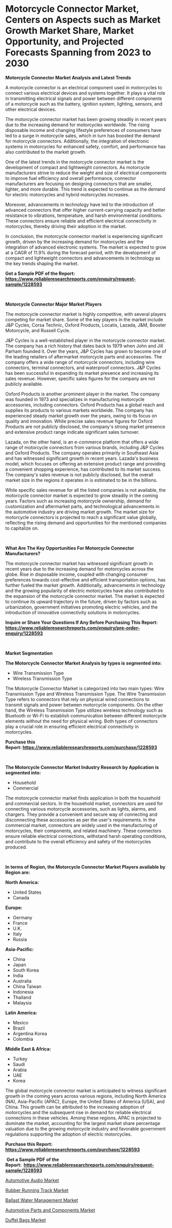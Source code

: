 <p><h1>Motorcycle Connector Market, Centers on Aspects such as Market Growth Market Share, Market Opportunity, and Projected Forecasts Spanning from 2023 to 2030</h1></p><p><strong>Motorcycle Connector Market Analysis and Latest Trends</strong></p>
<p><p>A motorcycle connector is an electrical component used in motorcycles to connect various electrical devices and systems together. It plays a vital role in transmitting electrical signals and power between different components of a motorcycle such as the battery, ignition system, lighting, sensors, and other electrical devices.</p><p>The motorcycle connector market has been growing steadily in recent years due to the increasing demand for motorcycles worldwide. The rising disposable income and changing lifestyle preferences of consumers have led to a surge in motorcycle sales, which in turn has boosted the demand for motorcycle connectors. Additionally, the integration of electronic systems in motorcycles for enhanced safety, comfort, and performance has also contributed to the market growth.</p><p>One of the latest trends in the motorcycle connector market is the development of compact and lightweight connectors. As motorcycle manufacturers strive to reduce the weight and size of electrical components to improve fuel efficiency and overall performance, connector manufacturers are focusing on designing connectors that are smaller, lighter, and more durable. This trend is expected to continue as the demand for electric motorcycles and hybrid motorcycles increases.</p><p>Moreover, advancements in technology have led to the introduction of advanced connectors that offer higher current-carrying capacity and better resistance to vibrations, temperature, and harsh environmental conditions. These connectors ensure reliable and efficient electrical connectivity in motorcycles, thereby driving their adoption in the market.</p><p>In conclusion, the motorcycle connector market is experiencing significant growth, driven by the increasing demand for motorcycles and the integration of advanced electronic systems. The market is expected to grow at a CAGR of 11.9% during the forecast period, with the development of compact and lightweight connectors and advancements in technology as the key trends shaping the market.</p></p>
<p><strong>Get a Sample PDF of the Report:&nbsp; <a href="https://www.reliableresearchreports.com/enquiry/request-sample/1228593">https://www.reliableresearchreports.com/enquiry/request-sample/1228593</a></strong></p>
<p>&nbsp;</p>
<p><strong>Motorcycle Connector Major Market Players</strong></p>
<p><p>The motorcycle connector market is highly competitive, with several players competing for market share. Some of the key players in the market include J&P Cycles, Corsa Technic, Oxford Products, Locatis, Lazada, J&M, Booster Motorcycle, and Russell Cycle. </p><p>J&P Cycles is a well-established player in the motorcycle connector market. The company has a rich history that dates back to 1979 when John and Jill Parham founded it. Over the years, J&P Cycles has grown to become one of the leading retailers of aftermarket motorcycle parts and accessories. The company offers a wide range of motorcycle connectors, including wire connectors, terminal connectors, and waterproof connectors. J&P Cycles has been successful in expanding its market presence and increasing its sales revenue. However, specific sales figures for the company are not publicly available. </p><p>Oxford Products is another prominent player in the market. The company was founded in 1973 and specializes in manufacturing motorcycle accessories, including connectors. Oxford Products has a global reach and supplies its products to various markets worldwide. The company has experienced steady market growth over the years, owing to its focus on quality and innovation. While precise sales revenue figures for Oxford Products are not publicly disclosed, the company's strong market presence and extensive product range indicate significant sales turnover.</p><p>Lazada, on the other hand, is an e-commerce platform that offers a wide range of motorcycle connectors from various brands, including J&P Cycles and Oxford Products. The company operates primarily in Southeast Asia and has witnessed significant growth in recent years. Lazada's business model, which focuses on offering an extensive product range and providing a convenient shopping experience, has contributed to its market success. The company's sales revenue is not publicly disclosed, but the overall market size in the regions it operates in is estimated to be in the billions.</p><p>While specific sales revenue for all the listed companies is not available, the motorcycle connector market is expected to grow steadily in the coming years. Factors such as increasing motorcycle ownership, demand for customization and aftermarket parts, and technological advancements in the automotive industry are driving market growth. The market size for motorcycle connectors is projected to reach a significant value globally, reflecting the rising demand and opportunities for the mentioned companies to capitalize on.</p></p>
<p>&nbsp;</p>
<p><strong>What Are The Key Opportunities For Motorcycle Connector Manufacturers?</strong></p>
<p><p>The motorcycle connector market has witnessed significant growth in recent years due to the increasing demand for motorcycles across the globe. Rise in disposable income, coupled with changing consumer preferences towards cost-effective and efficient transportation options, has further fueled the market growth. Additionally, advancements in technology and the growing popularity of electric motorcycles have also contributed to the expansion of the motorcycle connector market. The market is expected to continue its upward trajectory in the future, driven by factors such as urbanization, government initiatives promoting electric vehicles, and the introduction of innovative connectivity solutions in motorcycles.</p></p>
<p><strong>Inquire or Share Your Questions If Any Before Purchasing This Report: <a href="https://www.reliableresearchreports.com/enquiry/pre-order-enquiry/1228593">https://www.reliableresearchreports.com/enquiry/pre-order-enquiry/1228593</a></strong></p>
<p>&nbsp;</p>
<p><strong>Market Segmentation</strong></p>
<p><strong>The Motorcycle Connector Market Analysis by types is segmented into:</strong></p>
<p><ul><li>Wire Transmission Type</li><li>Wireless Transmission Type</li></ul></p>
<p><p>The Motorcycle Connector Market is categorized into two main types: Wire Transmission Type and Wireless Transmission Type. The Wire Transmission Type refers to connectors that rely on physical wired connections to transmit signals and power between motorcycle components. On the other hand, the Wireless Transmission Type utilizes wireless technology such as Bluetooth or Wi-Fi to establish communication between different motorcycle elements without the need for physical wiring. Both types of connectors play a crucial role in ensuring efficient electrical connectivity in motorcycles.</p></p>
<p><strong>Purchase this Report:&nbsp;<a href="https://www.reliableresearchreports.com/purchase/1228593">https://www.reliableresearchreports.com/purchase/1228593</a></strong></p>
<p>&nbsp;</p>
<p><strong>The Motorcycle Connector Market Industry Research by Application is segmented into:</strong></p>
<p><ul><li>Household</li><li>Commercial</li></ul></p>
<p><p>The motorcycle connector market finds application in both the household and commercial sectors. In the household market, connectors are used for connecting various motorcycle accessories, such as lights, alarms, and chargers. They provide a convenient and secure way of connecting and disconnecting these accessories as per the user's requirements. In the commercial market, connectors are widely used in the manufacturing of motorcycles, their components, and related machinery. These connectors ensure reliable electrical connections, withstand harsh operating conditions, and contribute to the overall efficiency and safety of the motorcycles produced.</p></p>
<p>&nbsp;</p>
<p><strong>In terms of Region, the Motorcycle Connector Market Players available by Region are:</strong></p>
<p>
    <p> <strong> North America: </strong>
        <ul>
            <li>United States</li>
            <li>Canada</li>
        </ul>
        </p> 
    <p> <strong> Europe: </strong>
        <ul>
            <li>Germany</li>
            <li>France</li>
            <li>U.K.</li>
            <li>Italy</li>
            <li>Russia</li>
        </ul>
        </p> 
    <p> <strong> Asia-Pacific: </strong>
        <ul>
            <li>China</li>
            <li>Japan</li>
            <li>South Korea</li>
            <li>India</li>
            <li>Australia</li>
            <li>China Taiwan</li>
            <li>Indonesia</li>
            <li>Thailand</li>
            <li>Malaysia</li>
        </ul>
        </p> 
    <p> <strong> Latin America: </strong>
        <ul>
            <li>Mexico</li>
            <li>Brazil</li>
            <li>Argentina Korea</li>
            <li>Colombia</li>
        </ul>
        </p> 
    <p> <strong> Middle East & Africa: </strong>
        <ul>
            <li>Turkey</li>
            <li>Saudi</li>
            <li>Arabia</li>
            <li>UAE</li>
            <li>Korea</li>
        </ul>
    </p>
    </p>
<p><p>The global motorcycle connector market is anticipated to witness significant growth in the coming years across various regions, including North America (NA), Asia-Pacific (APAC), Europe, the United States of America (USA), and China. This growth can be attributed to the increasing adoption of motorcycles and the subsequent rise in demand for reliable electrical connections in these vehicles. Among these regions, APAC is projected to dominate the market, accounting for the largest market share percentage valuation due to the growing motorcycle industry and favorable government regulations supporting the adoption of electric motorcycles.</p></p>
<p><strong>Purchase this Report: <a href="https://www.reliableresearchreports.com/purchase/1228593">https://www.reliableresearchreports.com/purchase/1228593</a></strong></p>
<p>&nbsp;<strong>Get a Sample PDF of the Report:&nbsp;&nbsp;<a href="https://www.reliableresearchreports.com/enquiry/request-sample/1228593">https://www.reliableresearchreports.com/enquiry/request-sample/1228593</a></strong></p>
<p><strong></strong></p>
<p><p><a href="https://github.com/gulaimolin/Market-Research-Report-List-1/blob/main/automotive-audio-market.md">Automotive Audio Market</a></p><p><a href="https://medium.com/@holliswelch2023/rubber-running-track-market-competitive-analysis-market-trends-and-forecast-to-2030-f461e9a1e5c9">Rubber Running Track Market</a></p><p><a href="https://www.linkedin.com/pulse/ballast-water-management-market-share-amp-new-trends-analysis-vwukf/">Ballast Water Management Market</a></p><p><a href="https://github.com/gdfhhhj/Market-Research-Report-List-1/blob/main/automotive-parts-and-components-market.md">Automotive Parts and Components Market</a></p><p><a href="https://medium.com/@vilmalittel/analyzing-duffel-bags-market-global-industry-perspective-and-forecast-2023-to-2030-f4cc796bfbf4">Duffel Bags Market</a></p></p>